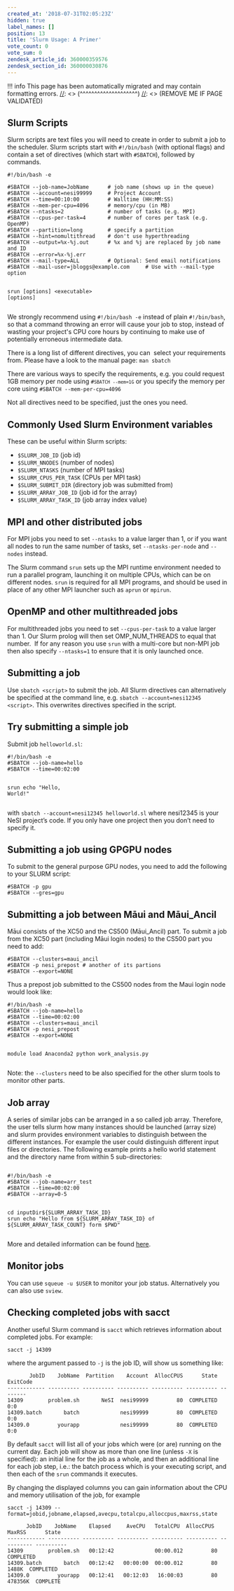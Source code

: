 ```yaml
---
created_at: '2018-07-31T02:05:23Z'
hidden: true
label_names: []
position: 13
title: 'Slurm Usage: A Primer'
vote_count: 0
vote_sum: 0
zendesk_article_id: 360000359576
zendesk_section_id: 360000030876
---
```



[//]: <> (REMOVE ME IF PAGE VALIDATED)
[//]: <> (vvvvvvvvvvvvvvvvvvvv)
!!! info
    This page has been automatically migrated and may contain formatting errors.
[//]: <> (^^^^^^^^^^^^^^^^^^^^)
[//]: <> (REMOVE ME IF PAGE VALIDATED)
<h2 id="where-to-build">Slurm Scripts</h2>
<p>Slurm scripts are text files you will need to create in order to submit a job to the scheduler. Slurm scripts start with <code class="highlighter-rouge"><span class="c">#!/bin/bash</span></code> (with optional flags) and contain a set of directives (which start with <code class="highlighter-rouge">#SBATCH</code>), followed by commands.</p>
<div class="highlighter-rouge">
<div class="highlight">
<pre class="highlight"><code><span class="c">#!/bin/bash -e<br></span>
<span class="c">#SBATCH --job-name=JobName      # job name (shows up in the queue)</span>
<span class="c">#SBATCH --account=nesi99999     # Project Account</span>
<span class="c">#SBATCH --time=00:10:00         # Walltime (HH:MM:SS)</span>
<span class="c">#SBATCH --mem-per-cpu=4096      # memory/cpu (in MB)</span>
<span class="c">#SBATCH --ntasks=2              # number of tasks (e.g. MPI)</span>
<span class="c">#SBATCH --cpus-per-task=4       # number of cores per task (e.g. OpenMP)</span>
<span class="c">#SBATCH --partition=long        # specify a partition</span>
<span class="c">#SBATCH --hint=nomultithread    # don't use hyperthreading<br></span>#SBATCH --output=%x-%j.out      # %x and %j are replaced by job name and ID<br>#SBATCH --error=%x-%j.err<br>#SBATCH --mail-type=ALL         # Optional: Send email notifications<br>#SBATCH --mail-user=jbloggs@example.com     # Use with --mail-type option

srun <span class="o">[</span>options] &lt;executable&gt; <span class="o">[</span>options]
</code></pre>
</div>
</div>
<p>We strongly recommend using <code class="highlighter-rouge">#!/bin/bash -e</code> instead of plain <code class="highlighter-rouge">#!/bin/bash</code>, so that a command throwing an error will cause your job to stop, instead of wasting your project's CPU core hours by continuing to make use of potentially erroneous intermediate data.</p>
<p>There is a long list of different directives, you can  select your requirements from. Please have a look to the manual page: <code class="highlighter-rouge">man sbatch</code></p>
<p>There are various ways to specify the requirements, e.g. you could request 1GB memory per node using <code class="highlighter-rouge">#<code><span class="c">SBATCH --mem=1G</span></code></code> or you specify the memory per core using <code><span class="c">#SBATCH --mem-per-cpu=4096</span></code></p>
<p>Not all directives need to be specified, just the ones you need.</p>
<h2 id="where-to-build">Commonly Used Slurm Environment variables</h2>
<p>These can be useful within Slurm scripts:</p>
<ul>
<li>
<code class="highlighter-rouge">$SLURM_JOB_ID</code> (job id)</li>
<li>
<code class="highlighter-rouge">$SLURM_NNODES</code> (number of nodes)</li>
<li>
<code class="highlighter-rouge">$SLURM_NTASKS</code> (number of MPI tasks)</li>
<li>
<code class="highlighter-rouge">$SLURM_CPUS_PER_TASK</code> (CPUs per MPI task)</li>
<li>
<code class="highlighter-rouge">$SLURM_SUBMIT_DIR</code> (directory job was submitted from)</li>
<li>
<code class="highlighter-rouge">$SLURM_ARRAY_JOB_ID</code> (job id for the array)</li>
<li>
<code class="highlighter-rouge">$SLURM_ARRAY_TASK_ID</code> (job array index value)</li>
</ul>
<h2 id="where-to-build">MPI and other distributed jobs</h2>
<p>For MPI jobs you need to set <code class="highlighter-rouge">--ntasks</code> to a value larger than 1, or if you want all nodes to run the same number of tasks, set <code class="highlighter-rouge">--ntasks-per-node</code> and <code class="highlighter-rouge">--nodes</code> instead.</p>
<p>The Slurm command <code class="highlighter-rouge">srun</code> sets up the MPI runtime environment needed to run a parallel program, launching it on multiple CPUs, which can be on different nodes. <code class="highlighter-rouge">srun</code> is required for all MPI programs, and should be used in place of any other MPI launcher such as <code class="highlighter-rouge">aprun</code> or <code class="highlighter-rouge">mpirun</code>.</p>
<h2 id="where-to-build">OpenMP and other multithreaded jobs</h2>
<p><span class="wysiwyg-font-size-medium">For multithreaded jobs you need to set <code class="highlighter-rouge">--cpus-per-task</code> to a value larger than 1. Our Slurm prolog will then set OMP_NUM_THREADS to equal that number.  If for any reason you use <code class="highlighter-rouge">srun</code> with a multi-core but non-MPI job then also specify <code class="highlighter-rouge">--ntasks=1</code> to ensure that it is only launched once.</span></p>
<h2 id="submitting-a-job">Submitting a job</h2>
<p>Use <code class="highlighter-rouge">sbatch &lt;script&gt;</code> to submit the job. All Slurm directives can alternatively be specified at the command line, e.g. <code class="highlighter-rouge">sbatch --account=nesi12345 &lt;script&gt;</code>. This overwrites directives specified in the script.</p>
<h2 id="try-submitting-a-simple-job">Try submitting a simple job</h2>
<p>Submit job <code class="highlighter-rouge">helloworld.sl</code>:</p>
<div class="highlighter-rouge">
<div class="highlight">
<pre class="highlight"><code><span class="c">#!/bin/bash -e</span>
<span class="c">#SBATCH --job-name=hello</span>
<span class="c">#SBATCH --time=00:02:00</span>

srun <span class="nb">echo</span> <span class="s2">"Hello, World!"</span>
</code></pre>
</div>
</div>
<p>with <code class="highlighter-rouge">sbatch --account=nesi12345 helloworld.sl</code> where nesi12345 is your NeSI project’s code. If you only have one project then you don’t need to specify it.</p>
<p><code></code><code></code></p>
<p><code></code></p>
<h2>Submitting a job using GPGPU nodes</h2>
<p>To submit to the general purpose GPU nodes, you need to add the following to your SLURM script:</p>
<pre class="highlight"><code><span class="c">#SBATCH -p gpu<br>#SBATCH --gres=gpu</span></code></pre>
<h2>Submitting a job between Māui and Māui_Ancil</h2>
<p>Māui consists of the XC50 and the CS500 (Māui_Ancil) part. To submit a job from the XC50 part (including Māui login nodes) to the CS500 part you need to add:</p>
<pre><code><span class="c">#SBATCH --clusters=maui_ancil 
#SBATCH -p nesi_prepost # another of its partions
#SBATCH --export=NONE</span></code></pre>
<p>Thus a prepost job submitted to the CS500 nodes from the Maui login node would look like:</p>
<pre><code><span class="c">#!/bin/bash -e
#SBATCH --job-name=hello
#SBATCH --time=00:02:00
#SBATCH --clusters=maui_ancil 
#SBATCH -p nesi_prepost
#SBATCH --export=NONE

module load Anaconda2
python work_analysis.py</span></code></pre>
<p>Note: the <code class="highlighter-rouge">--clusters</code> need to be also specified for the other slurm tools to monitor other parts.</p>
<h2>Job array</h2>
<p>A series of similar jobs can be arranged in a so called job array. Therefore, the user tells slurm how many instances should be launched (array size) and slurm provides environment variables to distinguish between the different instances. For example the user could distinguish different input files or directories. The following example prints a hello world statement and the directory name from within 5 sub-directories:</p>
<pre><code><span class="c">
#!/bin/bash -e
#SBATCH --job-name=arr_test
#SBATCH --time=00:02:00
#SBATCH --array=0-5

cd inputDir${SLURM_ARRAY_TASK_ID}
srun echo "Hello from ${SLURM_ARRAY_TASK_ID} of ${SLURM_ARRAY_TASK_COUNT} form $PWD"</span></code></pre>
<p>More and detailed information can be found <a href="https://slurm.schedmd.com/job_array.html">here</a>.</p>
<h2>Monitor jobs</h2>
<p>You can use <code class="highlighter-rouge">squeue -u $USER</code> to monitor your job status. Alternatively you can also use <code class="highlighter-rouge">sview</code>.</p>
<h2 id="checking-completed-jobs-with-sacct">Checking completed jobs with sacct</h2>
<p>Another useful Slurm command is <code class="highlighter-rouge">sacct</code> which retrieves information about completed jobs. For example:</p>
<div class="highlighter-rouge">
<div class="highlight">
<pre class="highlight"><code>sacct -j 14309
</code></pre>
</div>
</div>
<p>where the argument passed to <code class="highlighter-rouge">-j</code> is the job ID, will show us something like:</p>
<div class="highlighter-rouge">
<div class="highlight">
<pre class="highlight"><code>       JobID    JobName  Partition    Account  AllocCPUS      State ExitCode
------------ ---------- ---------- ---------- ---------- ---------- --------
14309        problem.sh       NeSI  nesi99999         80  COMPLETED      0:0
14309.batch       batch             nesi99999         80  COMPLETED      0:0
14309.0         yourapp             nesi99999         80  COMPLETED      0:0
</code></pre>
</div>
</div>
<p>By default <code class="highlighter-rouge">sacct</code> will list all of your jobs which were (or are) running on the current day. Each job will show as more than one line (unless <code class="highlighter-rouge">-X</code> is specified): an initial line for the job as a whole, and then an additional line for each job step, i.e.: the batch process which is your executing script, and then each of the <code class="highlighter-rouge">srun</code> commands it executes.</p>
<p>By changing the displayed columns you can gain information about the CPU and memory utilisation of the job, for example</p>
<div class="highlighter-rouge">
<div class="highlight">
<pre class="highlight"><code>sacct -j 14309 --format=jobid,jobname,elapsed,avecpu,totalcpu,alloccpus,maxrss,state
</code></pre>
</div>
</div>
<div class="highlighter-rouge">
<div class="highlight">
<pre class="highlight"><code>      JobID    JobName    Elapsed     AveCPU   TotalCPU  AllocCPUS     MaxRSS      State
------------ ---------- ---------- ---------- ---------- ---------- ---------- ----------
14309        problem.sh   00:12:42             00:00.012         80             COMPLETED
14309.batch       batch   00:12:42   00:00:00  00:00.012         80      1488K  COMPLETED
14309.0         yourapp   00:12:41   00:12:03   16:00:03         80    478356K  COMPLETE</code></pre>
<p> </p>
</div>
</div>